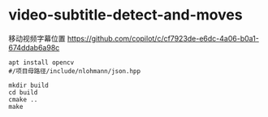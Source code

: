 # video-subtitle-detect-and-moves
移动视频字幕位置
https://github.com/copilot/c/cf7923de-e6dc-4a06-b0a1-674ddab6a98c

```
apt install opencv
#/项目母路径/include/nlohmann/json.hpp

mkdir build
cd build
cmake ..
make
```
